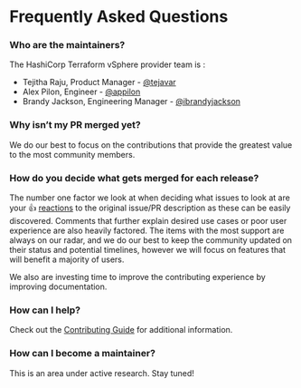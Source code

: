 # Frequently Asked Questions

### Who are the maintainers?

The HashiCorp Terraform vSphere provider team is :

* Tejitha Raju, Product Manager - [@tejavar](https://github.com/tejavar)
* Alex Pilon, Engineer - [@appilon](https://github.com/appilon)
* Brandy Jackson, Engineering Manager - [@ibrandyjackson](https://github.com/ibrandyjackson)

### Why isn’t my PR merged yet?

We do our best to focus on the contributions that provide the greatest value to the most community members. 

### How do you decide what gets merged for each release?

The number one factor we look at when deciding what issues to look at are your 👍 [reactions](https://blog.github.com/2016-03-10-add-reactions-to-pull-requests-issues-and-comments/) to the original issue/PR description as these can be easily discovered. Comments that further explain desired use cases or poor user experience are also heavily factored. The items with the most support are always on our radar, and we do our best to keep the community updated on their status and potential timelines, however we will focus on features that will benefit a majority of users.

We also are investing time to improve the contributing experience by improving documentation.

### How can I help?

Check out the [Contributing Guide](CONTRIBUTING.md) for additional information.

### How can I become a maintainer?

This is an area under active research. Stay tuned!
